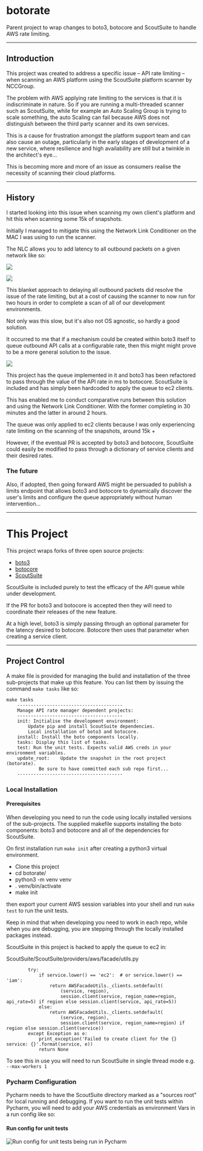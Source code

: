 # botorate
Parent project to wrap changes to boto3, botocore and ScoutSuite to 
handle AWS rate limiting.

---

## Introduction

This project was created to address a specific issue – API rate limiting
– when scanning an AWS platform using the ScoutSuite platform scanner by
NCCGroup.

The problem with AWS applying rate limiting to the services is that it 
is indiscriminate in nature. So if you are running a multi-threaded 
scanner such as ScoutSuite, while for example an Auto Scaling Group is 
trying to scale something, the auto Scaling can fail because AWS does 
not distinguish between the third party scanner and its own services.

This is a cause for frustration amongst the platform support team and 
can also cause an outage, particularly in the early stages of 
development of a new service, where resilience and high availability are
still but a twinkle in the architect's eye...

This is becoming more and more of an issue as consumers realise the 
necessity of scanning their cloud platforms.

---

## History

I started looking into this issue when scanning my own client's platform
 and hit this when scanning some 15k of snapshots.
 
Initially I managed to mitigate this using the Network Link Conditioner 
on the MAC I was using to run the scanner. 

The NLC allows you to add latency to all outbound packets on a given 
network like so:

![](resources/nlc.png)

![](resources/nlc-profile.png)

This blanket approach to delaying all outbound packets did resolve the 
issue of the rate limiting, but at a cost of causing the scanner to now
run for two hours in order to complete a scan of all of our development 
environments.

Not only was this slow, but it's also not OS agnostic, so hardly a good 
solution.

It occurred to me that if a mechanism could be created within boto3 
itself to queue outbound API calls at a configurable rate, then this 
might might prove to be a more general solution to the issue.

![](resources/api_rate_overview.png)

This project has the queue implemented in it and boto3 has been 
refactored to pass through the value of the API rate in ms to botocore. 
ScoutSuite is included and has simply been hardcoded to apply the queue 
to ec2 clients.

This has enabled me to conduct comparative runs between this solution 
and using the Network Link Conditioner. With the former completing in 30
 minutes and the latter in around 2 hours.
 
The queue was only applied to ec2 clients because I was only 
experiencing rate limiting on the scanning of the snapshots, around 15k 
+

However, if the eventual PR is accepted by boto3 and botocore, 
ScoutSuite could easily be modified to pass through a dictionary of 
service clients and their desired rates.

### The future

Also, if adopted, then going forward AWS might be persuaded to publish 
a limits endpoint that allows boto3 and botocore to dynamically 
discover the user's limits and configure the queue appropriately without
 human intervention...

---

# This Project

This project wraps forks of three open source projects:

* [boto3](https://github.com/boto/boto3)
* [botocore](https://github.com/boto/botocore)
* [ScoutSuite](https://github.com/nccgroup/ScoutSuite/tree/develop)

ScoutSuite is included purely to test the efficacy of the API queue 
while under development.

If the PR for boto3 and botocore is accepted then they will need to 
coordinate their releases of the new feature.

At a high level, boto3 is simply passing through an optional parameter 
for the latency desired to botocore. Botocore then uses that parameter 
when creating a service client.

---

## Project Control

A make file is provided for managing the build and installation of the 
three sub-projects that make up this feature. You can list them by 
issuing the command `make tasks` like so:
```
make tasks
	---------------------------------------
	Manage API rate manager dependent projects:
	---------------------------------------
	init: Initialise the development environment:
		Update pip and install ScoutSuite dependencies.
		Local installation of boto3 and botocore.
	install: Install the boto components locally.
	tasks: Display this list of tasks.
	test: Run the unit tests. Expects valid AWS creds in your environment variables.
	update_root:	Update the snapshot in the root project (botorate).
		    Be sure to have committed each sub repo first...
	---------------------------------------
```

### Local Installation

#### Prerequisites

When developing you need to run the code using locally installed 
versions of the sub-projects. The supplied makefile supports installing 
the boto components: boto3 and botocore and all of the dependencies for
ScoutSuite.

On first installation run `make init` after creating a python3 virtual 
environment.

* Clone this project
* cd botorate/
* python3 -m venv venv
* . venv/bin/activate
* make init

then export your current AWS session variables into your shell and run 
`make test` to run the unit tests.

Keep in mind that when developing you need to work in each repo, while 
when you are debugging, you are stepping through the locally installed 
packages instead.

ScoutSuite in this project is hacked to apply the queue to ec2 in: 

ScoutSuite/ScoutSuite/providers/aws/facade/utils.py

```
        try:
            if service.lower() == 'ec2':  # or service.lower() == 'iam':
                return AWSFacadeUtils._clients.setdefault(
                    (service, region),
                    session.client(service, region_name=region, api_rate=5) if region else session.client(service, api_rate=5))
            else:
                return AWSFacadeUtils._clients.setdefault(
                    (service, region),
                    session.client(service, region_name=region) if region else session.client(service))
        except Exception as e:
            print_exception('Failed to create client for the {} service: {}'.format(service, e))
            return None
```

To see this in use you will need to run ScoutSuite in single thread mode
 e.g. `--max-workers 1`


### Pycharm Configuration

Pycharm needs to have the ScoutSuite directory marked as a 
"sources root" for local running and debugging. If you want to run the 
unit tests within Pycharm, you will need to add your AWS credentials as 
environment Vars in a run config like so:

#### Run config for unit tests

![Run config for unit tests being run in Pycharm](resources/unit_test_run_config.png)


